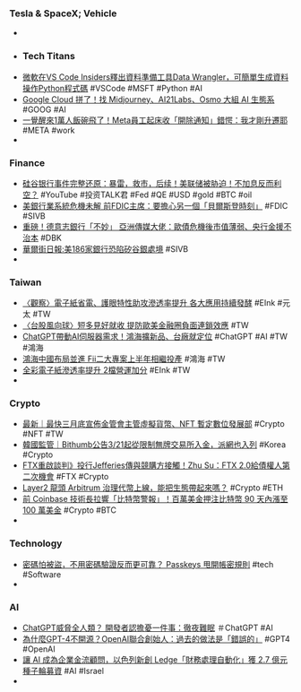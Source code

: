 ### Tesla & SpaceX; Vehicle
-
- ### Tech Titans
- [微軟在VS Code Insiders釋出資料準備工具Data Wrangler，可簡單生成資料操作Python程式碼](https://www.ithome.com.tw/news/155994) #VSCode #MSFT #Python #AI
- [Google Cloud 拼了！找 Midjourney、AI21Labs、Osmo 大組 AI 生態系](https://www.inside.com.tw/article/31051-Google-Cloud-AI-ecosystem) #GOOG #AI
- [一覺醒來1萬人飯碗飛了！Meta員工起床收「開除通知」錯愕：我才剛升遷耶](https://today.line.me/tw/v2/article/nXNNNDJ) #META #work
-
### Finance
- [硅谷银行事件完整还原：暴雷，救市，后续！美联储被胁迫！不加息反而利空？](https://www.youtube.com/watch?v=smwNDL_7awY) #YouTube #投资TALK君 #Fed #QE #USD #gold #BTC #oil
- [美銀行業系統危機未解 前FDIC主席：要擔心另一個「貝爾斯登時刻」](https://news.cnyes.com/news/id/5117307) #FDIC #SIVB
- [重磅！德意志銀行「不妙」 亞洲傳媒大佬：歐債危機後市值薄弱、央行金援不治本](https://m.hk.investing.com/news/stock-market-news/article-309383) #DBK
- [華爾街日報:美186家銀行恐陷矽谷銀處境](https://ctee.com.tw/news/global/827714.html) #SIVB
-
### Taiwan
- [〈觀察〉電子紙省電、護眼特性助攻滲透率提升 各大應用持續發酵](https://news.cnyes.com/news/id/5117276) #EInk #元太 #TW
- [〈台股風向球〉短多見好就收 提防歐美金融圈負面連鎖效應](https://news.cnyes.com/news/id/5117288) #TW
- [ChatGPT帶動AI伺服器需求！鴻海擴新品、台廠就定位](https://www.gvm.com.tw/article/100811) #ChatGPT #AI #TW #鴻海
- [鴻海中國布局並進 Fii二大專案上半年相繼投產](https://news.cnyes.com/news/id/5117302) #鴻海 #TW
- [全彩電子紙滲透率提升 2檔營運加分](https://ctee.com.tw/news/tech/827847.html) #EInk #TW
-
### Crypto
- [最新｜最快三月底宣佈金管會主管虛擬貨幣、NFT 暫定數位發展部](https://abmedia.io/最新｜最快三月底宣佈金管會主管虛擬貨幣) #Crypto #NFT #TW
- [韓國監管｜Bithumb公告3/21起從限制無牌交易所入金，派網也入列](https://abmedia.io/韓國監管｜bithumb公告3-21起限制無牌交易所入金) #Korea #Crypto
- [FTX重啟談判》投行Jefferies傳與競購方接觸！Zhu Su：FTX 2.0給債權人第二次機會](https://www.blocktempo.com/jefferies-is-in-contact-with-potential-ftx-bidder-for-restart/) #FTX #Crypto
- [Layer2 龍頭 Arbitrum 治理代幣上線，能把生態帶起來嗎？](https://blockcast.it/2023/03/19/arbitrum-to-airdrop-new-token-arb/) #Crypto #ETH
- [前 Coinbase 技術長拉響「比特幣警報」！百萬美金押注比特幣 90 天內漲至 100 萬美金](https://zombit.info/balaji-is-betting-1m-that-1-btc-surpass-1-million-in-less-than-90-days/) #Crypto #BTC
-
### Technology
- [密碼怕被盜，不用密碼驗證反而更可靠？ Passkeys 甩開帳密規則](https://pansci.asia/archives/362718) #tech #Software
-
### AI
- [ChatGPT威脅全人類？ 開發者認擔憂一件事：徹夜難眠](https://news.ebc.net.tw/news/world/359352) ＃ChatGPT #AI
- [為什麼GPT-4不開源？OpenAI聯合創始人：過去的做法是「錯誤的」](https://www.techbang.com/posts/104759-gpt4-not-open-source) #GPT4 #OpenAI
- [讓 AI 成為企業金流顧問，以色列新創 Ledge「財務處理自動化」獲 2.7 億元種子輪募資](https://technews.tw/2023/03/18/ai-ledge/) #AI #Israel
-